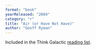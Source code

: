 ```yaml
---
format: "book"
yearReleased: "2004"
category: "r"
title: "Air (or Have Not Have)"
author: "Geoff Ryman"
---
```

 Included in the Think Galactic <a href="http://thinkgalactic.org/reading-lists/by-author/">reading list</a>.
  
